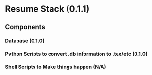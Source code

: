 # Resume Stack (0.1.1)

## Components

### Database (0.1.0)

### Python Scripts to convert .db information to .tex/etc (0.1.0)

### Shell Scripts to Make things happen (N/A)


